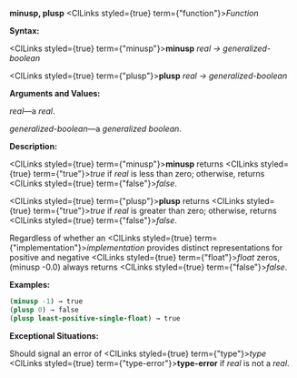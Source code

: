 **minusp, plusp** <ClLinks styled={true} term={"function"}><i>Function</i></ClLinks> 



**Syntax:** 



<ClLinks styled={true} term={"minusp"}><b>minusp</b></ClLinks> *real → generalized-boolean* 



<ClLinks styled={true} term={"plusp"}><b>plusp</b></ClLinks> *real → generalized-boolean* 



**Arguments and Values:** 



*real*—a *real*. 



*generalized-boolean*—a *generalized boolean*. 



**Description:** 



<ClLinks styled={true} term={"minusp"}><b>minusp</b></ClLinks> returns <ClLinks styled={true} term={"true"}><i>true</i></ClLinks> if *real* is less than zero; otherwise, returns <ClLinks styled={true} term={"false"}><i>false</i></ClLinks>. 



<ClLinks styled={true} term={"plusp"}><b>plusp</b></ClLinks> returns <ClLinks styled={true} term={"true"}><i>true</i></ClLinks> if *real* is greater than zero; otherwise, returns <ClLinks styled={true} term={"false"}><i>false</i></ClLinks>. 



Regardless of whether an <ClLinks styled={true} term={"implementation"}><i>implementation</i></ClLinks> provides distinct representations for positive and negative <ClLinks styled={true} term={"float"}><i>float</i></ClLinks> zeros, (minusp -0.0) always returns <ClLinks styled={true} term={"false"}><i>false</i></ClLinks>. 



**Examples:**
```lisp
(minusp -1) → true 
(plusp 0) → false 
(plusp least-positive-single-float) → true 
```
**Exceptional Situations:** 



Should signal an error of <ClLinks styled={true} term={"type"}><i>type</i></ClLinks> <ClLinks styled={true} term={"type-error"}><b>type-error</b></ClLinks> if *real* is not a *real*. 







 



 



